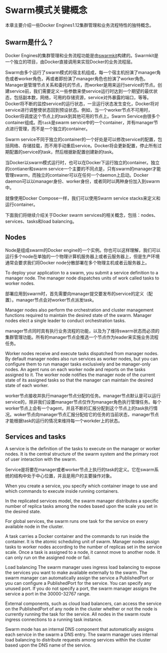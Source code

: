 # Swarm模式关键概念

本章主要介绍一些Docker Engines1.12集群管理和业务流程特性的独特概念。

## Swarm是什么？

Docker Engines的集群管理和业务流程功能是由[swarmkit](https://github.com/docker/swarmkit/)构建的。Swarmkit是一个独立的项目，由Docker直接调用来实现Docker的业务流程层。

Swarm由多个运行了swarm模式的宿主机组成，每一个宿主机扮演了manager角色或者worker角色，再或者即扮演了manager角色也扮演了worker角色。Manager是管理节点关系和委托的节点，而worker是用来运行service的节点。创建service前，我们需要定义一些参数来使service运行时达到一个期望的最优状态，包括副本数，网络，可用的存储资源，service对外暴露的端口，等等。Docker将不断的监控service的运行状态，一旦运行状态发生变化，Docker将对service进行调整使状态回到预设状态。例如，当一个worker节点不可用时，Docker将调度这个节点上的task到其他可用的节点上。Swarm Service由很多个container组成。而`task`是swarm service中的一个container，并有manager节点进行管理，而不是一个独立的container。

Swarm service不同于独立的container的一个好处是可以修改service的配置，包括网络、存储挂载，而不用手动重启service。Docker将会更新配置，停止所有过期配置的service的task，然后根据新配置创建新的task。

当Docker以swarm模式运行时，也可以在Docker下运行独立的container。独立的contianer和swarm service一个主要的不同点是，只有swarm的manager才能管理swarm，而独立的container可以在任何一个daemon上启动。Docker daemon可以以manager身份、worker身份，或者同时以两种身份加入到swarm中。

就像使用Docker Compose一样，我们可以使用Swarm service stacks来定义和运行container。

下面我们将继续介绍关于Docker swarm services的相关概念，包括：nodes、services、tasks和load balancing。

## Nodes

Node是组成swarm的Docker engine的一个实例。你也可以这样理解，我们可以运行多个node在单独的一个物理计算机服务器上或者云服务器上，但是生产环境通常会要求我们将Docker node分散部署在多个物理主机或者云服务器上。

To deploy your application to a swarm, you submit a service definition to a manager node. The manager node dispatches units of work called tasks to worker nodes.

部署应用到swarm时，首先需要向manager提交要发布的service的定义（配置）。manager节点会对worker节点派发task。

Manager nodes also perform the orchestration and cluster management functions required to maintain the desired state of the swarm. Manager nodes elect a single leader to conduct orchestration tasks.

manager节点同时具有执行业务流程的功能，以及为了维持swarm状态而必须的集群管理功能。所有的manager节点会推选一个节点作为leader来实施业务流程任务。

Worker nodes receive and execute tasks dispatched from manager nodes. By default manager nodes also run services as worker nodes, but you can configure them to run manager tasks exclusively and be manager-only nodes. An agent runs on each worker node and reports on the tasks assigned to it. The worker node notifies the manager node of the current state of its assigned tasks so that the manager can maintain the desired state of each worker.

worker节点接收并执行manager节点分配的任务。manager节点默认是可以运行service的，除非我们设置manager节点仅作为manager角色执行管理任务。每个worker节点上会有一个agent，并且不断的汇报分配到这个节点上的task执行情况。woker节点向manager节点汇报分配给它的任务的当前状态，manager节点才能根据task的运行的情况来维持每一个workder上的状态。

## Services and tasks
A service is the definition of the tasks to execute on the manager or worker nodes. It is the central structure of the swarm system and the primary root of user interaction with the swarm.

Service是将要在manager或者worker节点上执行的task的定义。它在swarm系统的结构中处于中心位置，并且是用户的主要操作对象。

When you create a service, you specify which container image to use and which commands to execute inside running containers.

In the replicated services model, the swarm manager distributes a specific number of replica tasks among the nodes based upon the scale you set in the desired state.

For global services, the swarm runs one task for the service on every available node in the cluster.

A task carries a Docker container and the commands to run inside the container. It is the atomic scheduling unit of swarm. Manager nodes assign tasks to worker nodes according to the number of replicas set in the service scale. Once a task is assigned to a node, it cannot move to another node. It can only run on the assigned node or fail.

Load balancing
The swarm manager uses ingress load balancing to expose the services you want to make available externally to the swarm. The swarm manager can automatically assign the service a PublishedPort or you can configure a PublishedPort for the service. You can specify any unused port. If you do not specify a port, the swarm manager assigns the service a port in the 30000-32767 range.

External components, such as cloud load balancers, can access the service on the PublishedPort of any node in the cluster whether or not the node is currently running the task for the service. All nodes in the swarm route ingress connections to a running task instance.

Swarm mode has an internal DNS component that automatically assigns each service in the swarm a DNS entry. The swarm manager uses internal load balancing to distribute requests among services within the cluster based upon the DNS name of the service.



